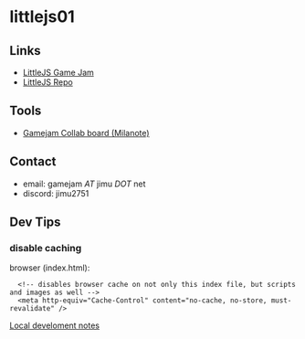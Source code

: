 # littlejs01

## Links
- [LittleJS Game Jam](https://itch.io/jam/littlejs-game-jam)
- [LittleJS Repo](https://github.com/KilledByAPixel/LittleJS)


## Tools
- [Gamejam Collab board (Milanote)](https://app.milanote.com/1Tejlw1vrt4W34/littlejs)

## Contact
- email: gamejam _AT_ jimu _DOT_ net
- discord: jimu2751

## Dev Tips
### disable caching
browser (index.html):
```
  <!-- disables browser cache on not only this index file, but scripts and images as well -->
  <meta http-equiv="Cache-Control" content="no-cache, no-store, must-revalidate" />
```
[Local develoment notes](docs/local_development_notes.txt)
